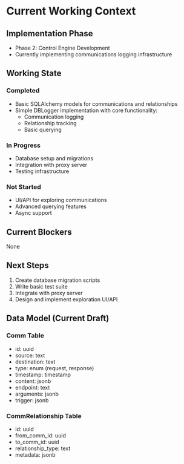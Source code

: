 # Current Working Context

## Implementation Phase
- Phase 2: Control Engine Development
- Currently implementing communications logging infrastructure

## Working State
### Completed
- Basic SQLAlchemy models for communications and relationships
- Simple DBLogger implementation with core functionality:
  - Communication logging
  - Relationship tracking
  - Basic querying

### In Progress
- Database setup and migrations
- Integration with proxy server
- Testing infrastructure

### Not Started
- UI/API for exploring communications
- Advanced querying features
- Async support

## Current Blockers
None

## Next Steps
1. Create database migration scripts
2. Write basic test suite
3. Integrate with proxy server
4. Design and implement exploration UI/API

## Data Model (Current Draft)
### Comm Table
- id: uuid
- source: text
- destination: text
- type: enum (request, response)
- timestamp: timestamp
- content: jsonb
- endpoint: text
- arguments: jsonb
- trigger: jsonb

### CommRelationship Table
- id: uuid
- from_comm_id: uuid
- to_comm_id: uuid
- relationship_type: text
- metadata: jsonb 